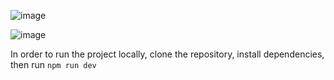 
![image](https://user-images.githubusercontent.com/60946703/222978501-0c090328-66fd-4ccb-9695-ab2573d4ac0f.png)

![image](https://user-images.githubusercontent.com/60946703/222978546-ff613476-510b-4bb8-9ea0-c0831e02afa4.png)

In order to run the project locally, clone the repository, install dependencies, then run ```npm run dev```
